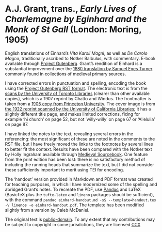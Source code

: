 # A.J. Grant, trans., *Early Lives of Charlemagne by Eginhard and the Monk of St Gall* (London: Moring, 1905)

English translations of Einhard’s *Vita Karoli Magni*, as well as *De Carolo Magno*, traditionally ascribed to Notker Balbulus, with commentary. E-book available through [Project Gutenberg](http://www.gutenberg.org/ebooks/48870). Grant’s rendition of Einhard is a substantial improvement over the [1880 translation by Samuel Epes Turner](http://catalog.hathitrust.org/Record/000455670) commonly found in collections of medieval primary sources.

I have corrected errors in punctuation and spelling, encoding the book using the [Project Gutenberg RST format](http://epubmaker.pglaf.org). The electronic text is from the [scans by the University of Toronto Libraries](https://archive.org/details/earlylivesofchar00einh) (clearer than other available copies), which is a 1907 reprint by Chatto and Windus. The frontmatter is taken from a [1905 copy from Princeton University](http://catalog.hathitrust.org/Record/009022209). The cover image is from [the 1922 reprint scanned by the University of California Libraries](https://archive.org/details/earlylivesofchar00einhiala); it has a slightly different title page, and makes limited corrections, fixing for example ‘hi church’ on page 52, but not ‘willy-willy’ on page 67 or ‘Allelulia’ on page 87.

I have linked the notes to the text, revealing several errors in the referencing: the most significant of these are noted in the comments to the RST file, but I have freely moved the links to the footnotes by several lines to better fit the context. Results have been compared with the Notker text by Holly Ingraham available through [Medieval Sourcebook](http://legacy.fordham.edu/halsall/basis/stgall-charlemagne.asp). One feature from the print edition has been lost: there is no satisfactory method of including the running heads that summarize the text, but I did not consider these sufficiently important to merit using TEI for encoding.

The ‘handout’ version provided in Markdown and PDF format was created for teaching purposes, in which I have modernized some of the spelling and abridged Grant’s notes. To recreate the PDF, use [Pandoc](http://pandoc.org/) and LaTeX (BasicTeX plus the `tufte-latex` and `lineno` packages should be sufficient), with the command `pandoc einhard-handout.md -sS --template=handout.tex -V linenos -o einhard-handout.pdf`. The template has been modified slightly from a version by Caleb McDaniel.

The original text is [public-domain](https://creativecommons.org/publicdomain/mark/1.0/). To any extent that my contributions may be subject to copyright in some jurisdictions, they are licensed [CC0](https://creativecommons.org/publicdomain/mark/1.0/).
